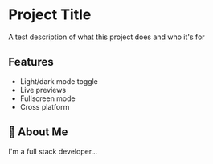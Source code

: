 # Project Title

A test description of what this project does and who it's for


## Features

- Light/dark mode toggle
- Live previews
- Fullscreen mode
- Cross platform


## 🚀 About Me
I'm a full stack developer...

